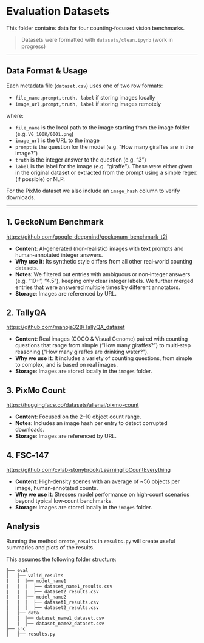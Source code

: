 # Evaluation Datasets

This folder contains data for four counting‐focused vision benchmarks.

> Datasets were formatted with `datasets/clean.ipynb` (work in progress)

---

## Data Format & Usage

Each metadata file (`dataset.csv`) uses one of two row formats:

- `file_name,prompt,truth, label` if storing images locally
- `image_url,prompt,truth, label` if storing images remotely

where:
- `file_name` is the local path to the image starting from the image folder (e.g. `VG_100K/0001.png`)
- `image_url` is the URL to the image
- `prompt` is the question for the model (e.g. “How many giraffes are in the image?”)
- `truth` is the integer answer to the question (e.g. “3”)
- `label` is the label for the image (e.g. “giraffe”). These were either given in the original dataset or extracted from the prompt using a simple regex (if possible) or NLP.

For the PixMo dataset we also include an `image_hash` column to verify downloads.

---

## 1. GeckoNum Benchmark  
https://github.com/google-deepmind/geckonum_benchmark_t2i  
- **Content**: AI‑generated (non‑realistic) images with text prompts and human‑annotated integer answers.  
- **Why use it**: Its synthetic style differs from all other real‑world counting datasets.  
- **Notes**: We filtered out entries with ambiguous or non‐integer answers (e.g. “10+”, “4.5”), keeping only clear integer labels. We further merged entries that were answered multiple times by different annotators. 
- **Storage**: Images are referenced by URL.

## 2. TallyQA  
https://github.com/manoja328/TallyQA_dataset  
- **Content**: Real images (COCO & Visual Genome) paired with counting questions that range from simple (“How many giraffes?”) to multi‐step reasoning (“How many giraffes are drinking water?”).
- **Why we use it**: It includes a variety of counting questions, from simple to complex, and is based on real images. 
- **Storage**: Images are stored locally in the `images` folder.

## 3. PixMo Count  
https://huggingface.co/datasets/allenai/pixmo-count   
- **Content**: Focused on the 2–10 object count range.
- **Notes**: Includes an image hash per entry to detect corrupted downloads.  
- **Storage**: Images are referenced by URL.

## 4. FSC‑147  
https://github.com/cvlab-stonybrook/LearningToCountEverything  
- **Content**: High‑density scenes with an average of ~56 objects per image, human‑annotated counts.  
- **Why we use it**: Stresses model performance on high‐count scenarios beyond typical low‐count benchmarks.
- **Storage**: Images are stored locally in the `images` folder.

## Analysis

Running the method `create_results` in `results.py` will create useful summaries and plots of the results.

This assumes the following folder structure:

```
├── eval
│   ├── valid_results
|   |  ├── model_name1
|   |  |  ├── dataset_name1_results.csv
|   |  |  ├── dataset2_results.csv
|   |  ├── model_name2
|   |  |  ├── dataset1_results.csv
|   |  |  ├── dataset2_results.csv
│   ├── data
│   |  ├── dataset_name1_dataset.csv
│   |  ├── dataset_name2_dataset.csv
├── src
│   ├── results.py
```